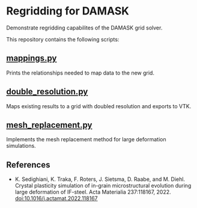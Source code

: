 # Regridding for DAMASK


Demonstrate regridding capabilites of the DAMASK grid solver.

This repository contains the following scripts:

## [mappings.py](mappings.py)
Prints the relationships needed to map data to the new grid.

## [double\_resolution.py](double_resolution.py)
Maps existing results to a grid with doubled resolution and exports to VTK.

## [mesh\_replacement.py](mesh_replacement.py)
Implements the mesh replacement method for large deformation simulations.

## References
- K. Sedighiani, K. Traka, F. Roters, J. Sietsma, D. Raabe, and M. Diehl.
  Crystal plasticity simulation of in-grain microstructural evolution during large deformation of IF-steel.
  Acta Materialia 237:118167, 2022. [doi:10.1016/j.actamat.2022.118167](https://doi.org/10.1016/j.actamat.2022.118167)
